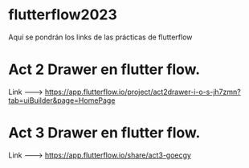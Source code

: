 # flutterflow2023
Aquí se pondrán los links de las prácticas de flutterflow

# Act 2 Drawer en flutter flow.
Link ---> https://app.flutterflow.io/project/act2drawer-i-o-s-jh7zmn?tab=uiBuilder&page=HomePage

# Act 3 Drawer en flutter flow.
Link ---> https://app.flutterflow.io/share/act3-goecgy
